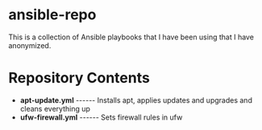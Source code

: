 # ansible-repo

This is a collection of Ansible playbooks that I have been using that I have anonymized.

# Repository Contents
* __apt-update.yml__ ------ Installs apt, applies updates and upgrades and cleans everything up
* __ufw-firewall.yml__ ------ Sets firewall rules in ufw
